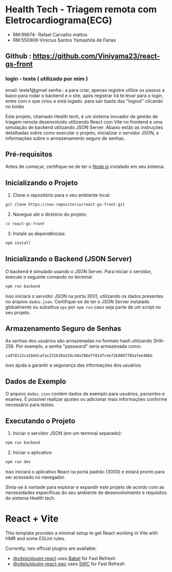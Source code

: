 
# Health Tech - Triagem remota com Eletrocardiograma(ECG)

- RM:99874- Rafael Carvalho mattos
- RM:550908-Vinicius Santos Yamashita de Farias
  
## Github : https://github.com/Viniyama23/react-gs-front

### login - teste ( utilizado por mim )
email: teste1@gmail
senha : a 
para criar, apenas registre utilize os passos a baixo para rodar o backend e o site, após registrar irá te levar para o login, entre com o que criou e está logado. para sair basta das "logout" clicando no botão

Este projeto, chamado Health tech, é um sistema inovador de gestão de triagem remota desenvolvido utilizando React com Vite no frontend e uma simulação de backend utilizando JSON Server. Abaixo estão as instruções detalhadas sobre como executar o projeto, inicializar o servidor JSON, e informações sobre o armazenamento seguro de senhas.

## Pré-requisitos

Antes de começar, certifique-se de ter o [Node.js](https://nodejs.org/) instalado em seu sistema.

## Inicializando o Projeto

1. Clone o repositório para o seu ambiente local:

```bash
git clone https://seu-repositorio/react-gs-front.git
```

2. Navegue até o diretório do projeto:

```bash
cd react-gs-front
```

3. Instale as dependências:

```bash
npm install
```

## Inicializando o Backend (JSON Server)

O backend é simulado usando o JSON Server. Para iniciar o servidor, execute o seguinte comando no terminal:

```bash
npm run backend
```

Isso iniciará o servidor JSON na porta 3001, utilizando os dados presentes no arquivo `dados.json`. Certifique-se de ter o JSON Server instalado globalmente ou substitua `npx` por `npm run` caso seja parte de um script no seu projeto.

## Armazenamento Seguro de Senhas

As senhas dos usuários são armazenadas no formato hash utilizando SHA-256. Por exemplo, a senha "password" seria armazenada como:

```plaintext
ca978112ca1bbdcafac231b39a23dc4da786eff8147c4e72b9807785afee48bb
```

Isso ajuda a garantir a segurança das informações dos usuários.

## Dados de Exemplo

O arquivo `dados.json` contém dados de exemplo para usuários, pacientes e exames. É possível realizar ajustes ou adicionar mais informações conforme necessário para testes.

## Executando o Projeto

1. Iniciar o servidor JSON (em um terminal separado):

```bash
npm run backend
```

2. Iniciar o aplicativo:

```bash
npm run dev
```

Isso iniciará o aplicativo React na porta padrão (3000) e estará pronto para ser acessado no navegador.

Sinta-se à vontade para explorar e expandir este projeto de acordo com as necessidades específicas do seu ambiente de desenvolvimento e requisitos do sistema Health tech.

# React + Vite

This template provides a minimal setup to get React working in Vite with HMR and some ESLint rules.

Currently, two official plugins are available:

- [@vitejs/plugin-react](https://github.com/vitejs/vite-plugin-react/blob/main/packages/plugin-react/README.md) uses [Babel](https://babeljs.io/) for Fast Refresh
- [@vitejs/plugin-react-swc](https://github.com/vitejs/vite-plugin-react-swc) uses [SWC](https://swc.rs/) for Fast Refresh
